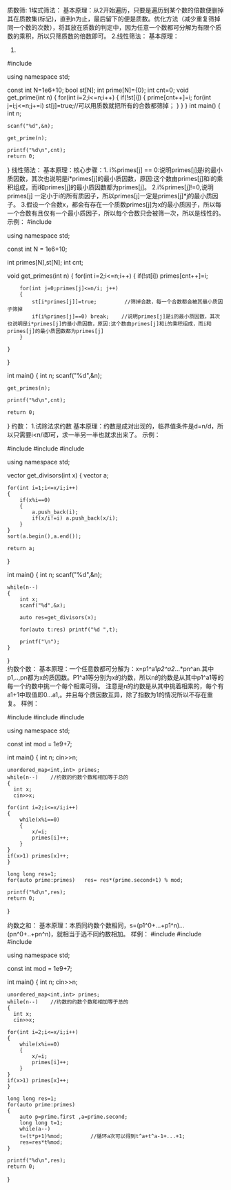 质数筛:
1埃式筛法：
基本原理：从2开始遍历，只要是遍历到某个数的倍数便删掉其在质数集(标记)，直到n为止，最后留下的便是质数。优化方法（减少重复筛掉同一个数的次数），将其放在质数的判定中，因为任意一个数都可分解为有限个质数的乘积，所以只筛质数的倍数即可。
2.线性筛法：
基本原理：


1.
#include<iostream>

using namespace std;

const int N=1e6+10;
bool st[N];
int prime[N]={0};
int cnt=0;
void get_prime(int n)
{
    for(int i=2;i<=n;i++)
    {
        if(!st[i])
        {
            prime[cnt++]=i;
            for(int j=i;j<=n;j+=i) st[j]=true;//可以用质数就把所有的合数都筛掉；
        }
    }
}
int main()
{
    int n;
    
    scanf("%d",&n);
    
    get_prime(n);
    
    printf("%d\n",cnt);
    return 0;
}
线性筛法：
基本原理：核心步骤：1. i%primes[j] == 0:说明primes[j]是i的最小质因数，其次也说明是i*primes[j]的最小质因数，原因:这个数由primes[j]和i的乘积组成，而i和primes[j]的最小质因数都为primes[j]。
2.i%primes[j]!=0,说明primes[j] 一定小于i的所有质因子，所以primes[j]一定是primes[j]*j的最小质因子。
3.假设一个合数x，都会有存在一个质数primes[j]为x的最小质因子，所以每一个合数有且仅有一个最小质因子，所以每个合数只会被筛一次，所以是线性的。
示例：
#include<iostream>

using namespace std;

const int N = 1e6+10;

int primes[N],st[N];
int cnt;

void get_primes(int n)
{
    for(int i=2;i<=n;i++)
    {
        if(!st[i])
        primes[cnt++]=i;
        
        for(int j=0;primes[j]<=n/i; j++)
        {
            st[i*primes[j]]=true;         //筛掉合数，每一个合数都会被其最小质因子筛掉
            if(i%primes[j]==0) break;    //说明primes[j]是i的最小质因数，其次也说明是i*primes[j]的最小质因数，原因:这个数由primes[j]和i的乘积组成，而i和primes[j]的最小质因数都为primes[j]
        }
        
    }
}

int main()
{
    int n;
    scanf("%d",&n);
    
    get_primes(n);
    
    printf("%d\n",cnt);
    
    return 0;
}
约数：
1.试除法求约数
基本原理：约数是成对出现的，临界值条件是d=n/d，所以只需要i<n/i即可，求一半另一半也就求出来了。
示例：

#include<iostream>
#include<algorithm>
#include<vector>


using namespace std;

vector<int> get_divisors(int x)
{
    vector<int> a;
    
    for(int i=1;i<=x/i;i++)
    {
        if(x%i==0)
        {
            a.push_back(i);
            if(x/i!=i) a.push_back(x/i);
        }
    }
    sort(a.begin(),a.end());
    
    return a;
}

int main()
{
    int n;
    scanf("%d",&n);
    
    while(n--)
    {
        int x;
        scanf("%d",&x);
        
        auto res=get_divisors(x);
        
        for(auto t:res) printf("%d ",t);
        
        printf("\n");
    }
}       
  约数个数：
基本原理：一个任意数都可分解为：x=p1^a1*p2^a2*...*pn^an.其中p1,..,pn都为x的质因数。P1^a1等分别为x的约数，所以n的约数是从其中p1^a1等的每一个约数中挑一个每个相乘可得。
注意是n的约数是从其中挑着相乘的，每个有a1+1中取值即0...a1,。并且每个质因数互异，除了指数为1的情况所以不存在重复。
样例：

#include<iostream>
#include<algorithm>
#include<map>

using namespace std;

const int mod = 1e9+7;

int main()
{
    int n;
    cin>>n;
    
    unordered_map<int,int> primes;
    while(n--)    //约数的约数个数和相加等于总的
    {
      int x;
      cin>>x;

    for(int i=2;i<=x/i;i++)
    {
        while(x%i==0)
        {
            x/=i;
            primes[i]++;
        }
    }
    if(x>1) primes[x]++;
    }
     
    long long res=1;
    for(auto prime:primes)   res= res*(prime.second+1) % mod;
    
    printf("%d\n",res);
    return 0;
}

约数之和：
基本原理：本质同约数个数相同，s=(p1^0+...+p1^n)*...*(pn^0+..+pn^n)，就相当于选不同约数相加。
样例：
     #include<iostream>
#include<algorithm>
#include<map>

using namespace std;

const int mod = 1e9+7;

int main()
{
    int n;
    cin>>n;
    
    unordered_map<int,int> primes;
    while(n--)    //约数的约数个数和相加等于总的
    {
      int x;
      cin>>x;

    for(int i=2;i<=x/i;i++)
    {
        while(x%i==0)
        {
            x/=i;
            primes[i]++;
        }
    }
    if(x>1) primes[x]++;
    }
     
    long long res=1;
    for(auto prime:primes)
    {
        auto p=prime.first ,a=prime.second;
        long long t=1;
        while(a--)
        t=(t*p+1)%mod;         //循环a次可以得到t^a+t^a-1+...+1;
        res=res*t%mod;
    }
    
    printf("%d\n",res);
    return 0;
}


